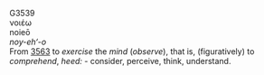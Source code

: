 <body>
  <p>G3539<br>  νοιέω  <br> noieō  <br><i>noy-eh‘-o </i><br>From <a href="g3563.htm">3563</a>  to <i>exercise</i> the <i>mind</i> (<i>observe</i>), that is, (figuratively) to <i>comprehend</i>, <i>heed:</i> - consider, perceive, think, understand.<br></p>
 </body>